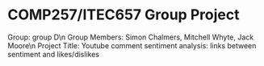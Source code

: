 COMP257/ITEC657 Group Project
===

Group: group D\n
Group Members: Simon Chalmers, Mitchell Whyte, Jack Moore\n 
Project Title: Youtube comment sentiment analysis: links between 
sentiment and likes/dislikes


